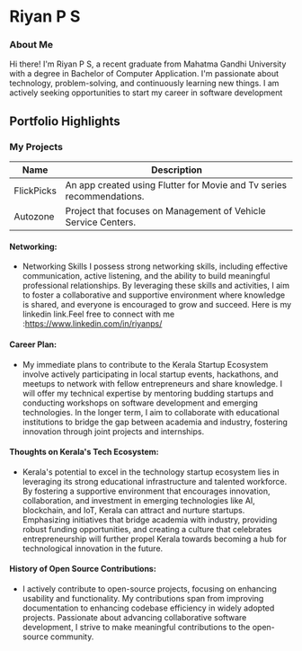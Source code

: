 # Riyan P S 

### About Me

Hi there! I'm Riyan P S, a recent graduate from Mahatma Gandhi University with a degree in Bachelor of Computer Application. I'm passionate about technology, problem-solving, and continuously learning new things. I am actively seeking opportunities to start my career in software development


## Portfolio Highlights

### My Projects

| Name                                | Description                                                                                                          
|-------------------------------------|---------------------------------------------------------------
| FlickPicks                          | An app created using Flutter for Movie and Tv series recommendations.                              
| Autozone                            | Project that focuses on Management of Vehicle Service Centers.                                                     |


#### Networking:


- Networking Skills
I possess strong networking skills, including effective communication, active listening, and the ability to build meaningful professional relationships. By leveraging these skills and activities, I aim to foster a collaborative and supportive environment where knowledge is shared, and everyone is encouraged to grow and succeed.
Here is my linkedin link.Feel free to connect with me :https://www.linkedin.com/in/riyanps/

#### Career Plan:

- My immediate plans to contribute to the Kerala Startup Ecosystem involve actively participating in local startup events, hackathons, and meetups to network with fellow entrepreneurs and share knowledge. I will offer my technical expertise by mentoring budding startups and conducting workshops on software development and emerging technologies. In the longer term, I aim to collaborate with educational institutions to bridge the gap between academia and industry, fostering innovation through joint projects and internships.

#### Thoughts on Kerala's Tech Ecosystem:

- Kerala's potential to excel in the technology startup ecosystem lies in leveraging its strong educational infrastructure and talented workforce. By fostering a supportive environment that encourages innovation, collaboration, and investment in emerging technologies like AI, blockchain, and IoT, Kerala can attract and nurture startups. Emphasizing initiatives that bridge academia with industry, providing robust funding opportunities, and creating a culture that celebrates entrepreneurship will further propel Kerala towards becoming a hub for technological innovation in the future.

#### History of Open Source Contributions:

- I actively contribute to open-source projects, focusing on enhancing usability and functionality. My contributions span from improving documentation to enhancing codebase efficiency in widely adopted projects. Passionate about advancing collaborative software development, I strive to make meaningful contributions to the open-source community.

